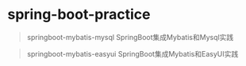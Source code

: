# spring-boot-practice
>  springboot-mybatis-mysql SpringBoot集成Mybatis和Mysql实践

> springboot-mybatis-easyui SpringBoot集成Mybatis和EasyUI实践

